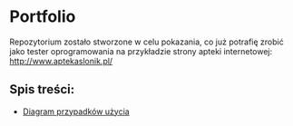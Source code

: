 ﻿# Portfolio
Repozytorium zostało stworzone w celu pokazania, co już potrafię zrobić jako tester oprogramowania na przykładzie strony apteki internetowej: http://www.aptekaslonik.pl/

## Spis treści:
* [Diagram przypadków użycia](https://github.com/plopusiewicz/portfolio/blob/master/AptekaSlonik%20use%20case%20diagram.jpg)
